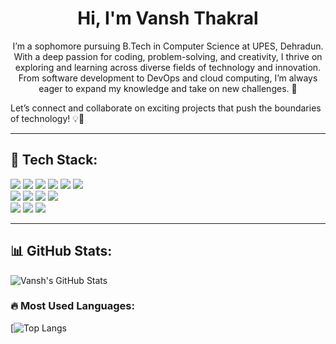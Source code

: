 <h1 align="center">Hi, I'm Vansh Thakral</h1>

<p align="center">
I’m a sophomore pursuing B.Tech in Computer Science at UPES, Dehradun. With a deep passion for coding, problem-solving, and creativity, I thrive on exploring and learning across diverse fields of technology and innovation. From software development to DevOps and cloud computing, I’m always eager to expand my knowledge and take on new challenges. 🚀

Let’s connect and collaborate on exciting projects that push the boundaries of technology! 💡🌱


</p>

---

## 🚀 Tech Stack:
<p align="left">
  <img src="https://img.shields.io/badge/C-00599C?style=flat-square&logo=c&logoColor=white"/>
  <img src="https://img.shields.io/badge/HTML5-E34F26?style=flat-square&logo=html5&logoColor=white"/>
  <img src="https://img.shields.io/badge/Java-007396?style=flat-square&logo=java&logoColor=white"/>
  <img src="https://img.shields.io/badge/JavaScript-F7DF1E?style=flat-square&logo=javascript&logoColor=black"/>
  <img src="https://img.shields.io/badge/Python-3776AB?style=flat-square&logo=python&logoColor=white"/>
  <img src="https://img.shields.io/badge/GitHub_Pages-222222?style=flat-square&logo=githubpages&logoColor=white"/>
  <br>
  <img src="https://img.shields.io/badge/MySQL-4479A1?style=flat-square&logo=mysql&logoColor=white"/>
  <img src="https://img.shields.io/badge/NumPy-013243?style=flat-square&logo=numpy&logoColor=white"/>
  <img src="https://img.shields.io/badge/Pandas-150458?style=flat-square&logo=pandas&logoColor=white"/>
  <img src="https://img.shields.io/badge/Matplotlib-11557C?style=flat-square&logo=python&logoColor=white"/>
  <br>
  <img src="https://img.shields.io/badge/GitHub-181717?style=flat-square&logo=github&logoColor=white"/>
  <img src="https://img.shields.io/badge/CSS3-1572B6?style=flat-square&logo=css3&logoColor=white"/>
  <img src="https://img.shields.io/badge/Git-F05032?style=flat-square&logo=git&logoColor=white"/>
</p>

---

## 📊 GitHub Stats:

![Vansh's GitHub Stats](https://github-readme-stats.vercel.app/api?username=vanshhthakral&show_icons=true&theme=dark)

### 🔥 Most Used Languages:

[![Top Langs](https://github-readme-stats.vercel.app/api/top-langs/?username=vanshhthakral&hide_progress=true)

